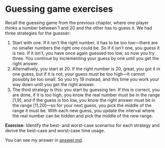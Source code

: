 # Guessing game exercises

Recall the guessing game from the previous chapter, where one player thinks a number between 1 and 20 and the other has to guess it. We had three strategies for the guesser:

1. Start with one. If it isn't the right number, it has to be too low—there are no smaller numbers the right one could be. So if it isn't one, you guess it is two. If it isn't, you have once again guessed too low, so now you try three. You continue by incrementing your guess by one until you get the right answer.
2. Alternatively, you start at 20. If the right number is 20, great, you got it in one guess, but if it is not, your guess must be too high—it cannot possibly be too small. So you try 19 instead, and this time you work your way down until you get the right answer.
3. The third strategy is this: you start by guessing ten. If this is correct, you are done, if it is too high, you know the real number must be in the range [1,9], and if the guess is too low, you know the right answer must be in the range [11,20]—so for your next guess, you pick the middle of the range it must be. With each new guess, you update the interval where the real number can be hidden and pick the middle of the new range.

**Exercise:** Identify the best- and worst-case scenarios for each strategy and derive the best-case and worst-case time usage.

You can see my answer in [answer.md](answer.md).